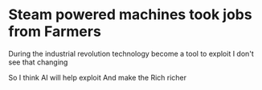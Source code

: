 # Steam powered machines took jobs from Farmers 

During the industrial revolution
technology become a tool to exploit
I don't see that changing

So I think AI will help exploit
And make the Rich richer